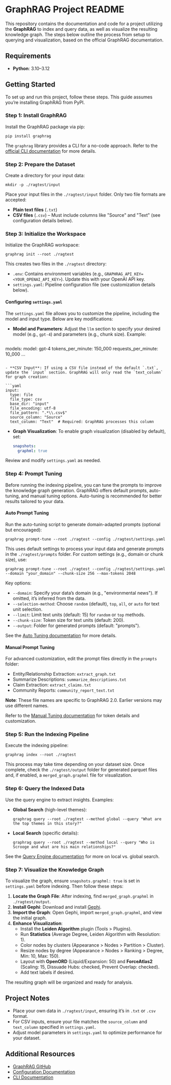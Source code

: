 # GraphRAG Project README

This repository contains the documentation and code for a project utilizing the **GraphRAG** to index and query data, as well as visualize the resulting knowledge graph. The steps below outline the process from setup to querying and visualization, based on the official GraphRAG documentation.

## Requirements
- **Python**: 3.10–3.12

## Getting Started
To set up and run this project, follow these steps. This guide assumes you’re installing GraphRAG from PyPI.

### Step 1: Install GraphRAG
Install the GraphRAG package via pip:

```
pip install graphrag
```

The `graphrag` library provides a CLI for a no-code approach. Refer to the [official CLI documentation](https://github.com/microsoft/graphrag/blob/main/docs/cli.md) for more details.

### Step 2: Prepare the Dataset
Create a directory for your input data:

```
mkdir -p ./ragtest/input
```

Place your input files in the `./ragtest/input` folder. Only two file formats are accepted:
- **Plain text files** (`.txt`)
- **CSV files** (`.csv`) – Must include columns like "Source" and "Text" (see configuration details below).

### Step 3: Initialize the Workspace
Initialize the GraphRAG workspace:

```
graphrag init --root ./ragtest
```

This creates two files in the `./ragtest` directory:
- `.env`: Contains environment variables (e.g., `GRAPHRAG_API_KEY=<YOUR_OPENAI_API_KEY>`). Update this with your OpenAI API key.
- `settings.yaml`: Pipeline configuration file (see customization details below).

#### Configuring `settings.yaml`
The `settings.yaml` file allows you to customize the pipeline, including the model and input type. Below are key modifications:

- **Model and Parameters**: Adjust the `llm` section to specify your desired model (e.g., `gpt-4`) and parameters (e.g., chunk size). Example:

  ```yaml
models:
    model: gpt-4
    tokens_per_minute: 150_000
    requests_per_minute: 10_000
    ...
  ```

- **CSV Input**: If using a CSV file instead of the default `.txt`, update the `input` section. GraphRAG will only read the `text_column` for graph creation:

  ```yaml
  input:
    type: file
    file_type: csv
    base_dir: "input"
    file_encoding: utf-8
    file_pattern: ".*\\.csv$"
    source_column: "Source"
    text_column: "Text"  # Required: GraphRAG processes this column
  ```

- **Graph Visualization**: To enable graph visualization (disabled by default), set:

  ```yaml
  snapshots:
    graphml: true
  ```

Review and modify `settings.yaml` as needed.

### Step 4: Prompt Tuning
Before running the indexing pipeline, you can tune the prompts to improve the knowledge graph generation. GraphRAG offers default prompts, auto-tuning, and manual tuning options. Auto-tuning is recommended for better results tailored to your data.

#### Auto Prompt Tuning
Run the auto-tuning script to generate domain-adapted prompts (optional but encouraged):

```
graphrag prompt-tune --root ./ragtest --config ./ragtest/settings.yaml
```

This uses default settings to process your input data and generate prompts in the `./ragtest/prompts` folder. For custom settings (e.g., domain or chunk size), use:

```
graphrag prompt-tune --root ./ragtest --config ./ragtest/settings.yaml --domain "your_domain" --chunk-size 256 --max-tokens 2048
```

Key options:
- `--domain`: Specify your data’s domain (e.g., "environmental news"). If omitted, it’s inferred from the data.
- `--selection-method`: Choose `random` (default), `top`, `all`, or `auto` for text unit selection.
- `--limit`: Limit text units (default: 15) for `random` or `top` methods.
- `--chunk-size`: Token size for text units (default: 200).
- `--output`: Folder for generated prompts (default: "prompts").

See the [Auto Tuning documentation](https://microsoft.github.io/graphrag/prompt_tuning/auto_prompt_tuning/) for more details.

#### Manual Prompt Tuning
For advanced customization, edit the prompt files directly in the `prompts` folder:
- Entity/Relationship Extraction: `extract_graph.txt`
- Summarize Descriptions: `summarize_descriptions.txt`
- Claim Extraction: `extract_claims.txt`
- Community Reports: `community_report_text.txt`

**Note**: These file names are specific to GraphRAG 2.0. Earlier versions may use different names.

Refer to the [Manual Tuning documentation](https://microsoft.github.io/graphrag/prompt_tuning/manual_prompt_tuning/) for token details and customization.

### Step 5: Run the Indexing Pipeline
Execute the indexing pipeline:

```
graphrag index --root ./ragtest
```

This process may take time depending on your dataset size. Once complete, check the `./ragtest/output` folder for generated parquet files and, if enabled, a `merged_graph.graphml` file for visualization.

### Step 6: Query the Indexed Data
Use the query engine to extract insights. Examples:

- **Global Search** (high-level themes):

  ```
  graphrag query --root ./ragtest --method global --query "What are the top themes in this story?"
  ```

- **Local Search** (specific details):

  ```
  graphrag query --root ./ragtest --method local --query "Who is Scrooge and what are his main relationships?"
  ```

See the [Query Engine documentation](https://github.com/microsoft/graphrag/blob/main/docs/query_engine.md) for more on local vs. global search.

### Step 7: Visualize the Knowledge Graph
To visualize the graph, ensure `snapshots.graphml: true` is set in `settings.yaml` before indexing. Then follow these steps:

1. **Locate the Graph File**: After indexing, find `merged_graph.graphml` in `./ragtest/output`.
2. **Install Gephi**: Download and install [Gephi](https://gephi.org/).
3. **Import the Graph**: Open Gephi, import `merged_graph.graphml`, and view the initial graph.
4. **Enhance Visualization**:
   - Install the **Leiden Algorithm** plugin (Tools > Plugins).
   - Run **Statistics** (Average Degree, Leiden Algorithm with Resolution: 1).
   - Color nodes by clusters (Appearance > Nodes > Partition > Cluster).
   - Resize nodes by degree (Appearance > Nodes > Ranking > Degree, Min: 10, Max: 150).
   - Layout with **OpenORD** (Liquid/Expansion: 50) and **ForceAtlas2** (Scaling: 15, Dissuade Hubs: checked, Prevent Overlap: checked).
   - Add text labels if desired.

The resulting graph will be organized and ready for analysis.

## Project Notes
- Place your own data in `./ragtest/input`, ensuring it’s in `.txt` or `.csv` format.
- For CSV inputs, ensure your file matches the `source_column` and `text_column` specified in `settings.yaml`.
- Adjust model parameters in `settings.yaml` to optimize performance for your dataset.

## Additional Resources
- [GraphRAG GitHub](https://github.com/microsoft/graphrag)
- [Configuration Documentation](https://github.com/microsoft/graphrag/blob/main/docs/configuration.md)
- [CLI Documentation](https://github.com/microsoft/graphrag/blob/main/docs/cli.md)
